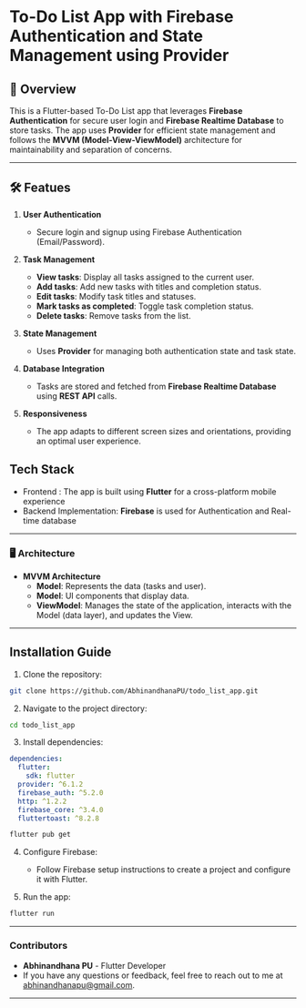 # **To-Do List App with Firebase Authentication and State Management using Provider**

## 📜 **Overview**
 This is a Flutter-based To-Do List app that leverages **Firebase Authentication** for secure user login and **Firebase Realtime Database** to store tasks. The app uses **Provider** for efficient state management and follows the **MVVM (Model-View-ViewModel)** architecture for maintainability and separation of concerns.

---

## 🛠 **Featues**

1. **User Authentication**
    - Secure login and signup using Firebase Authentication (Email/Password).

2. **Task Management**
    - **View tasks**: Display all tasks assigned to the current user.
    - **Add tasks**: Add new tasks with titles and completion status.
    - **Edit tasks**: Modify task titles and statuses.
    - **Mark tasks as completed**: Toggle task completion status.
    - **Delete tasks**: Remove tasks from the list.

3.  **State Management**
    - Uses **Provider** for managing both authentication state and task state.

4.  **Database Integration**
    - Tasks are stored and fetched from **Firebase Realtime Database** using **REST API** calls.

5.  **Responsiveness**
    - The app adapts to different screen sizes and orientations, providing an optimal user experience.

## **Tech Stack**
- Frontend : The app is built using **Flutter** for a cross-platform mobile experience  
- Backend Implementation: **Firebase** is used for Authentication and Real-time database

---

### 🖥 **Architecture**
- **MVVM Architecture**
    - **Model**: Represents the data (tasks and user).
    - **Model**: UI components that display data.
    - **ViewModel**: Manages the state of the application, interacts with the Model (data layer), and updates the View.

---


## **Installation Guide**

1. Clone the repository:
```bash
git clone https://github.com/AbhinandhanaPU/todo_list_app.git
```

2. Navigate to the project directory:
```bash
cd todo_list_app

```
3. Install dependencies:
```yaml
dependencies:
  flutter:
    sdk: flutter
  provider: ^6.1.2
  firebase_auth: ^5.2.0
  http: ^1.2.2
  firebase_core: ^3.4.0
  fluttertoast: ^8.2.8
```
```bash
flutter pub get
```
4. Configure Firebase:
    - Follow Firebase setup instructions to create a project and configure it with Flutter.
     
4. Run the app:
```bash
flutter run
```

---

### Contributors
- **Abhinandhana PU** - Flutter Developer
- If you have any questions or feedback, feel free to reach out to me at abhinandhanapu@gmail.com.

---
